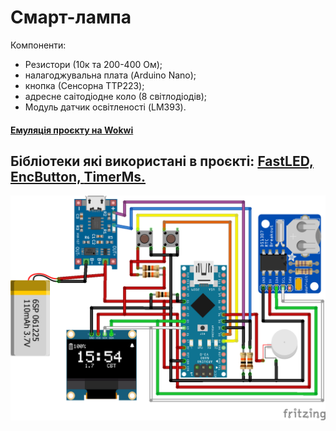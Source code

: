 # Смарт-лампа
Компоненти:
- Резистори (10к та 200-400 Ом);
- налагоджувальна плата (Arduino Nano);
- кнопка (Сенсорна TTP223);
- адресне саітодіодне коло (8 світлодіодів);
- Модуль датчик освітленості (LM393).
#### <a href="https://wokwi.com/projects/353313031195168769">Емуляція проєкту на Wokwi</a>

## Бібліотеки які використані в проєкті: <a href="https://github.com/FastLED/FastLED">FastLED, </a> <a href="https://github.com/GyverLibs/EncButton">EncButton, </a> <a href="https://github.com/GyverLibs/TimerMs">TimerMs.</a>
<img src="https://github.com/boy4ik7/Wrist-watch/blob/main/Wrist%20watch_image.png?raw=true" width="800">

